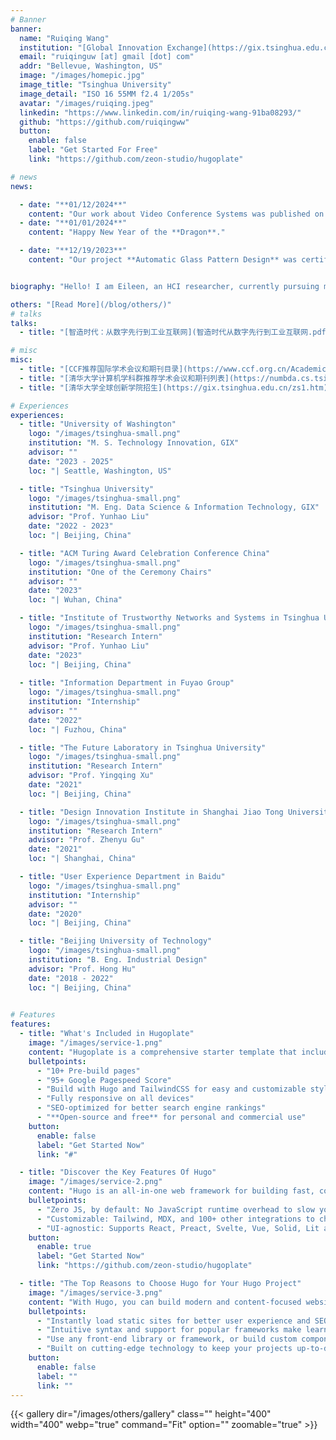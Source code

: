 ```yaml
---
# Banner
banner:
  name: "Ruiqing Wang"
  institution: "[Global Innovation Exchange](https://gix.tsinghua.edu.cn/)"
  email: "ruiqinguw [at] gmail [dot] com"
  addr: "Bellevue, Washington, US"
  image: "/images/homepic.jpg"
  image_title: "Tsinghua University"
  image_detail: "ISO 16 55MM f2.4 1/205s"
  avatar: "/images/ruiqing.jpeg"
  linkedin: "https://www.linkedin.com/in/ruiqing-wang-91ba08293/"
  github: "https://github.com/ruiqingww"
  button:
    enable: false
    label: "Get Started For Free"
    link: "https://github.com/zeon-studio/hugoplate"

# news
news:

  - date: "**01/12/2024**"
    content: "Our work about Video Conference Systems was published on **IEEE Transactions on Consumer Electronics**."
  - date: "**01/01/2024**"
    content: "Happy New Year of the **Dragon**."

  - date: "**12/19/2023**"
    content: "Our project **Automatic Glass Pattern Design** was certified by **Chinese Institute of Electronics**."


biography: "Hello! I am Eileen, an HCI researcher, currently pursuing my Master's degree in Data Science and Information Technology at [Global Innovation Exchange (GIX)](https://gix.uw.edu/program/dual-degree/). Drawing inspiration from Artificial Intelligence and Mixed Reality, I designed a collaborative system that seamlessly integrates the virtual and the real world and proposed AI models to facilitate interactions between humans and devices, aiming to enhance health and overall well-being."

others: "[Read More](/blog/others/)"
# talks
talks:
  - title: "[智造时代：从数字先行到工业互联网](智造时代从数字先行到工业互联网.pdf)"

# misc
misc:
  - title: "[CCF推荐国际学术会议和期刊目录](https://www.ccf.org.cn/Academic_Evaluation/CN/)"
  - title: "[清华大学计算机学科群推荐学术会议和期刊列表](https://numbda.cs.tsinghua.edu.cn/~yuwj/TH-CPL.pdf)"
  - title: "[清华大学全球创新学院招生](https://gix.tsinghua.edu.cn/zs1.htm)"

# Experiences
experiences:
  - title: "University of Washington"
    logo: "/images/tsinghua-small.png"
    institution: "M. S. Technology Innovation, GIX"
    advisor: ""
    date: "2023 - 2025"
    loc: "| Seattle, Washington, US"

  - title: "Tsinghua University"
    logo: "/images/tsinghua-small.png"
    institution: "M. Eng. Data Science & Information Technology, GIX"
    advisor: "Prof. Yunhao Liu"
    date: "2022 - 2023"
    loc: "| Beijing, China"

  - title: "ACM Turing Award Celebration Conference China"
    logo: "/images/tsinghua-small.png"
    institution: "One of the Ceremony Chairs"
    advisor: ""
    date: "2023"
    loc: "| Wuhan, China"

  - title: "Institute of Trustworthy Networks and Systems in Tsinghua University"
    logo: "/images/tsinghua-small.png"
    institution: "Research Intern"
    advisor: "Prof. Yunhao Liu"
    date: "2023"
    loc: "| Beijing, China"
  
  - title: "Information Department in Fuyao Group"
    logo: "/images/tsinghua-small.png"
    institution: "Internship"
    advisor: ""
    date: "2022"
    loc: "| Fuzhou, China"

  - title: "The Future Laboratory in Tsinghua University"
    logo: "/images/tsinghua-small.png"
    institution: "Research Intern"
    advisor: "Prof. Yingqing Xu"
    date: "2021"
    loc: "| Beijing, China"

  - title: "Design Innovation Institute in Shanghai Jiao Tong University"
    logo: "/images/tsinghua-small.png"
    institution: "Research Intern"
    advisor: "Prof. Zhenyu Gu"
    date: "2021"
    loc: "| Shanghai, China"

  - title: "User Experience Department in Baidu"
    logo: "/images/tsinghua-small.png"
    institution: "Internship"
    advisor: ""
    date: "2020"
    loc: "| Beijing, China"

  - title: "Beijing University of Technology"
    logo: "/images/tsinghua-small.png"
    institution: "B. Eng. Industrial Design"
    advisor: "Prof. Hong Hu"
    date: "2018 - 2022"
    loc: "| Beijing, China"
    

# Features
features:
  - title: "What's Included in Hugoplate"
    image: "/images/service-1.png"
    content: "Hugoplate is a comprehensive starter template that includes everything you need to get started with your Hugo project. What's Included in Hugoplate"
    bulletpoints:
      - "10+ Pre-build pages"
      - "95+ Google Pagespeed Score"
      - "Build with Hugo and TailwindCSS for easy and customizable styling"
      - "Fully responsive on all devices"
      - "SEO-optimized for better search engine rankings"
      - "**Open-source and free** for personal and commercial use"
    button:
      enable: false
      label: "Get Started Now"
      link: "#"

  - title: "Discover the Key Features Of Hugo"
    image: "/images/service-2.png"
    content: "Hugo is an all-in-one web framework for building fast, content-focused websites. It offers a range of exciting features for developers and website creators. Some of the key features are:"
    bulletpoints:
      - "Zero JS, by default: No JavaScript runtime overhead to slow you down."
      - "Customizable: Tailwind, MDX, and 100+ other integrations to choose from."
      - "UI-agnostic: Supports React, Preact, Svelte, Vue, Solid, Lit and more."
    button:
      enable: true
      label: "Get Started Now"
      link: "https://github.com/zeon-studio/hugoplate"

  - title: "The Top Reasons to Choose Hugo for Your Hugo Project"
    image: "/images/service-3.png"
    content: "With Hugo, you can build modern and content-focused websites without sacrificing performance or ease of use."
    bulletpoints:
      - "Instantly load static sites for better user experience and SEO."
      - "Intuitive syntax and support for popular frameworks make learning and using Hugo a breeze."
      - "Use any front-end library or framework, or build custom components, for any project size."
      - "Built on cutting-edge technology to keep your projects up-to-date with the latest web standards."
    button:
      enable: false
      label: ""
      link: ""
---
```

{{< gallery dir="/images/others/gallery" class="" height="400" width="400" webp="true" command="Fit" option="" zoomable="true" >}}